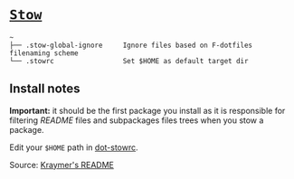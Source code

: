 # [`Stow`](https://www.gnu.org/software/stow/)

    ~
    ├── .stow-global-ignore     Ignore files based on F-dotfiles filenaming scheme
    └── .stowrc                 Set $HOME as default target dir

## Install notes

**Important:** it should be the first package you install as it is responsible for filtering _README_ files and subpackages files trees when you stow a package.

Edit your `$HOME` path in [dot-stowrc](https://github.com/ioalex/dotfiles/blob/master/stow/dot-stowrc).

Source: [Kraymer's README](https://github.com/Kraymer/F-dotfiles/blob/master/stow/README.md)
